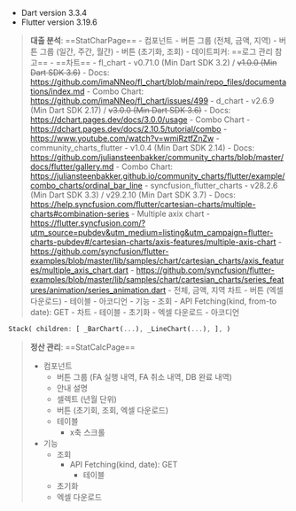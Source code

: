 - Dart version 3.3.4
- Flutter version 3.19.6

>**대출 분석**: ==StatCharPage==
	- 컴포넌트
		- 버튼 그룹 (전체, 금액, 지역)
		- 버튼 그룹 (일간, 주간, 월간)
		- 버튼 (초기화, 조회)
		- 데이트피커: ==로그 관리 참고==
		- ==차트==
			- fl_chart
				- v0.71.0 (Min Dart SDK 3.2) / ~~v1.0.0 (Min Dart SDK 3.6)~~
				- Docs: https://github.com/imaNNeo/fl_chart/blob/main/repo_files/documentations/index.md
				- Combo Chart: https://github.com/imaNNeo/fl_chart/issues/499
			- d_chart
				- v2.6.9 (Min Dart SDK 2.17) / ~~v3.0.0 (Min Dart SDK 3.6)~~
				- Docs: https://dchart.pages.dev/docs/3.0.0/usage
				- Combo Chart
					- https://dchart.pages.dev/docs/2.10.5/tutorial/combo
					- https://www.youtube.com/watch?v=wmiRztfZnZw
			- community_charts_flutter
				- v1.0.4 (Min Dart SDK 2.14)
				- Docs: https://github.com/juliansteenbakker/community_charts/blob/master/docs/flutter/gallery.md
				- Combo Chart: https://juliansteenbakker.github.io/community_charts/flutter/example/combo_charts/ordinal_bar_line
			- syncfusion_flutter_charts
				- v28.2.6 (Min Dart SDK 3.3) / v29.2.10 (Min Dart SDK 3.7)
				- Docs: https://help.syncfusion.com/flutter/cartesian-charts/multiple-charts#combination-series
				- Multiple axix chart
					- https://flutter.syncfusion.com/?utm_source=pubdev&utm_medium=listing&utm_campaign=flutter-charts-pubdev#/cartesian-charts/axis-features/multiple-axis-chart
					- https://github.com/syncfusion/flutter-examples/blob/master/lib/samples/chart/cartesian_charts/axis_features/multiple_axis_chart.dart
					- https://github.com/syncfusion/flutter-examples/blob/master/lib/samples/chart/cartesian_charts/series_features/animation/series_animation.dart
			- 전체, 금액, 지역 차트
		- 버튼 (엑셀 다운로드) 
		- 테이블
			- 아코디언
	- 기능
		- 조회
			- API Fetching(kind, from-to date): GET
				- 차트
				- 테이블
		- 초기화
		- 엑셀 다운로드
		- 아코디언

```dart
Stack( children: [ _BarChart(...), _LineChart(...), ], )
```

> **정산 관리**: ==StatCalcPage==
> 	- 컴포넌트
> 		- 버튼 그룹 (FA 실행 내역, FA 취소 내역, DB 완료 내역)
> 		- 안내 설명
> 		- 셀렉트 (년월 단위)
> 		- 버튼 (초기회, 조회, 엑셀 다운로드)
> 		- 테이블
> 			- x축 스크롤
> 	- 기능
> 		- 조회
> 			- API Fetching(kind, date): GET
> 				- 테이블
> 		- 초기화
> 		- 엑셀 다운로드
